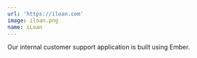 ```yaml
---
url: 'https://iloan.com'
image: iloan.png
name: iLoan
---
```

Our internal customer support application is built using Ember.